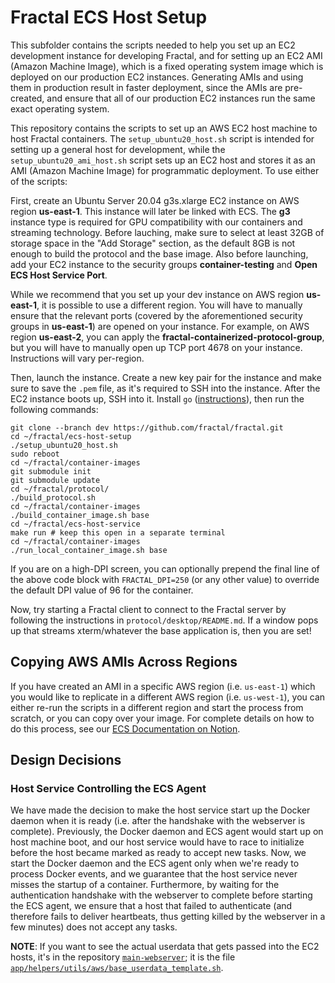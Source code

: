 # Fractal ECS Host Setup

This subfolder contains the scripts needed to help you set up an EC2 development instance for developing Fractal, and for setting up an EC2 AMI (Amazon Machine Image), which is a fixed operating system image which is deployed on our production EC2 instances. Generating AMIs and using them in production result in faster deployment, since the AMIs are pre-created, and ensure that all of our production EC2 instances run the same exact operating system.

This repository contains the scripts to set up an AWS EC2 host machine to host Fractal containers. The `setup_ubuntu20_host.sh` script is intended for setting up a general host for development, while the `setup_ubuntu20_ami_host.sh` script sets up an EC2 host and stores it as an AMI (Amazon Machine Image) for programmatic deployment. To use either of the scripts:

First, create an Ubuntu Server 20.04 g3s.xlarge EC2 instance on AWS region **us-east-1**. This instance will later be linked with ECS. The **g3** instance type is required for GPU compatibility with our containers and streaming technology. Before lauching, make sure to select at least 32GB of storage space in the "Add Storage" section, as the default 8GB is not enough to build the protocol and the base image. Also before launching, add your EC2 instance to the security groups **container-testing** and **Open ECS Host Service Port**.

While we recommend that you set up your dev instance on AWS region **us-east-1**, it is possible to use a different region. You will have to manually ensure that the relevant ports (covered by the aforementioned security groups in **us-east-1**) are opened on your instance. For example, on AWS region **us-east-2**, you can apply the **fractal-containerized-protocol-group**, but you will have to manually open up TCP port 4678 on your instance. Instructions will vary per-region.

Then, launch the instance. Create a new key pair for the instance and make sure to save the `.pem` file, as it's required to SSH into the instance. After the EC2 instance boots up, SSH into it. Install `go` ([instructions](https://linuxize.com/post/how-to-install-go-on-ubuntu-20-04/)), then run the following commands:

```
git clone --branch dev https://github.com/fractal/fractal.git
cd ~/fractal/ecs-host-setup
./setup_ubuntu20_host.sh
sudo reboot
cd ~/fractal/container-images
git submodule init
git submodule update
cd ~/fractal/protocol/
./build_protocol.sh
cd ~/fractal/container-images
./build_container_image.sh base
cd ~/fractal/ecs-host-service
make run # keep this open in a separate terminal
cd ~/fractal/container-images
./run_local_container_image.sh base
```

If you are on a high-DPI screen, you can optionally prepend the final line of the above code block with `FRACTAL_DPI=250` (or any other value) to override the default DPI value of 96 for the container.

Now, try starting a Fractal client to connect to the Fractal server by following the instructions in `protocol/desktop/README.md`. If a window pops up that streams xterm/whatever the base application is, then you are set!

## Copying AWS AMIs Across Regions

If you have created an AMI in a specific AWS region (i.e. `us-east-1`) which you would like to replicate in a different AWS region (i.e. `us-west-1`), you can either re-run the scripts in a different region and start the process from scratch, or you can copy over your image. For complete details on how to do this process, see our [ECS Documentation on Notion](https://www.notion.so/tryfractal/4d91593ea0e0438b8bdb14c25c219d55?v=0c3983cf062d4c3d96ac2a65eb31761b&p=ca4fdec782894072a6dd63f32b494e1d).

## Design Decisions

### Host Service Controlling the ECS Agent

We have made the decision to make the host service start up the Docker daemon when it is ready (i.e. after the handshake with the webserver is complete). Previously, the Docker daemon and ECS agent would start up on host machine boot, and our host service would have to race to initialize before the host became marked as ready to accept new tasks. Now, we start the Docker daemon and the ECS agent only when we're ready to process Docker events, and we guarantee that the host service never misses the startup of a container. Furthermore, by waiting for the authentication handshake with the webserver to complete before starting the ECS agent, we ensure that a host that failed to authenticate (and therefore fails to deliver heartbeats, thus getting killed by the webserver in a few minutes) does not accept any tasks.

**NOTE**: If you want to see the actual userdata that gets passed into the EC2 hosts, it's in the repository [`main-webserver`](https://github.com/fractal/main-webserver); it is the file [`app/helpers/utils/aws/base_userdata_template.sh`](https://github.com/fractal/main-webserver/blob/master/app/helpers/utils/aws/base_userdata_template.sh).
